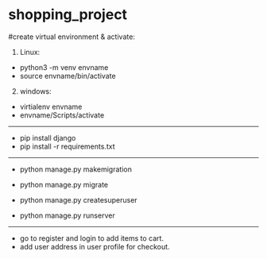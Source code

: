 # shopping_project

#create virtual environment & activate:
1. Linux:
- python3 -m venv envname
- source envname/bin/activate

2. windows:
- virtialenv envname
- envname/Scripts/activate
-----------------------------------------

- pip install django
- pip install -r requirements.txt

-----------------------------------------

- python manage.py makemigration
- python manage.py migrate
- python manage.py createsuperuser

- python manage.py runserver

-----------------------------------------

- go to register and login to add items to cart.
- add user address in user profile for checkout.
